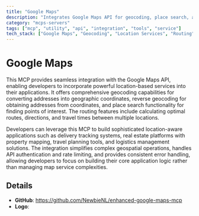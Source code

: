 ```yaml
---
title: "Google Maps"
description: "Integrates Google Maps API for geocoding, place search, and routing in location-based applications."
category: "mcps-servers"
tags: ["mcp", "utility", "api", "integration", "tools", "service"]
tech_stack: ["Google Maps", "Geocoding", "Location Services", "Routing", "Geospatial APIs"]
---
```


# Google Maps

This MCP provides seamless integration with the Google Maps API, enabling developers to incorporate powerful location-based services into their applications. It offers comprehensive geocoding capabilities for converting addresses into geographic coordinates, reverse geocoding for obtaining addresses from coordinates, and place search functionality for finding points of interest. The routing features include calculating optimal routes, directions, and travel times between multiple locations.

Developers can leverage this MCP to build sophisticated location-aware applications such as delivery tracking systems, real estate platforms with property mapping, travel planning tools, and logistics management solutions. The integration simplifies complex geospatial operations, handles API authentication and rate limiting, and provides consistent error handling, allowing developers to focus on building their core application logic rather than managing map service complexities.

## Details

- **GitHub**: https://github.com/NewbieNL/enhanced-google-maps-mcp
- **Logo**: 
